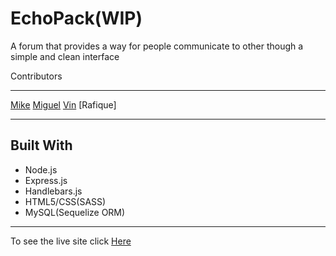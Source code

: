 # EchoPack(WIP)
A forum that provides a way for people communicate to other though a simple and clean interface


Contributors
________________________

[Mike](https://github.com/Mike-C25)
[Miguel](https://github.com/miguelf6022e23)
[Vin](https://github.com/vpasquar)
[Rafique]

___

## Built With

+ Node.js
+ Express.js
+ Handlebars.js
+ HTML5/CSS(SASS)
+ MySQL(Sequelize ORM)
___

To see the live site click [Here](https://echopack.herokuapp.com/)
